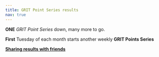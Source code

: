 ```yaml
---
title: GRIT Point Series results
nav: true
---
```


**ONE** *GRIT Point Series* down, many more to go.

**First** Tuesday of each month starts another weekly **GRIT Points Series**

[**Sharing results with friends**](https://forums.zwift.com/t/sharing-results-with-friends/534276/20 "Sharing with friends at Zwift forum")

